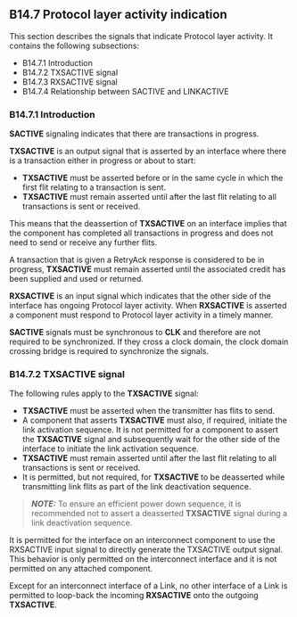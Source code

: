 ## B14.7 Protocol layer activity indication

This section describes the signals that indicate Protocol layer activity. It contains the following subsections:

- B14.7.1 Introduction
- B14.7.2 TXSACTIVE signal
- B14.7.3 RXSACTIVE signal
- B14.7.4 Relationship between SACTIVE and LINKACTIVE

### B14.7.1 Introduction

**SACTIVE** signaling indicates that there are transactions in progress.

**TXSACTIVE** is an output signal that is asserted by an interface where there is a transaction either in progress or about to start:

- **TXSACTIVE** must be asserted before or in the same cycle in which the first flit relating to a transaction is sent.
- **TXSACTIVE** must remain asserted until after the last flit relating to all transactions is sent or received.

This means that the deassertion of **TXSACTIVE** on an interface implies that the component has completed all transactions in progress and does not need to send or receive any further flits.

A transaction that is given a RetryAck response is considered to be in progress, **TXSACTIVE** must remain asserted until the associated credit has been supplied and used or returned.

**RXSACTIVE** is an input signal which indicates that the other side of the interface has ongoing Protocol layer activity. When **RXSACTIVE** is asserted a component must respond to Protocol layer activity in a timely manner.

**SACTIVE** signals must be synchronous to **CLK** and therefore are not required to be synchronized. If they cross a clock domain, the clock domain crossing bridge is required to synchronize the signals.

### B14.7.2 TXSACTIVE signal

The following rules apply to the **TXSACTIVE** signal:

- **TXSACTIVE** must be asserted when the transmitter has flits to send.
- A component that asserts **TXSACTIVE** must also, if required, initiate the link activation sequence. It is not permitted for a component to assert the **TXSACTIVE** signal and subsequently wait for the other side of the interface to initiate the link activation sequence.
- **TXSACTIVE** must remain asserted until after the last flit relating to all transactions is sent or received.
- It is permitted, but not required, for **TXSACTIVE** to be deasserted while transmitting link flits as part of the link deactivation sequence.

> **_NOTE:_** To ensure an efficient power down sequence, it is recommended not to assert a deasserted **TXSACTIVE** signal during a link deactivation sequence.

It is permitted for the interface on an interconnect component to use the RXSACTIVE input signal to directly generate the TXSACTIVE output signal. This behavior is only permitted on the interconnect interface and it is not permitted on any attached component.

Except for an interconnect interface of a Link, no other interface of a Link is permitted to loop-back the incoming **RXSACTIVE** onto the outgoing **TXSACTIVE**.